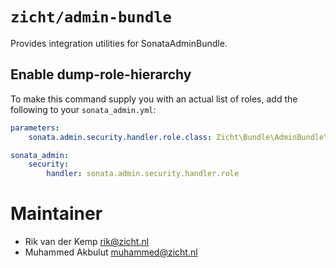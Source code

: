 # `zicht/admin-bundle`

Provides integration utilities for SonataAdminBundle.

## Enable dump-role-hierarchy
To make this command supply you with an actual list of roles, add the following to your `sonata_admin.yml`:
```yaml
parameters:
    sonata.admin.security.handler.role.class: Zicht\Bundle\AdminBundle\Security\Handler\RoleSecurityHandler

sonata_admin:
    security:
        handler: sonata.admin.security.handler.role
```

# Maintainer
* Rik van der Kemp <rik@zicht.nl>
* Muhammed Akbulut <muhammed@zicht.nl>

